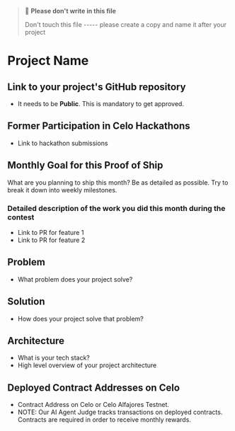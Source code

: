 > 
> 🚨 **Please don't write in this file** 
> 
> Don't touch this file ----- please create a copy and name it after your project
> 
# Project Name

## Link to your project's GitHub repository 

- It needs to be **Public**. This is mandatory to get approved.

## Former Participation in Celo Hackathons

- Link to hackathon submissions

## Monthly Goal for this Proof of Ship

What are you planning to ship this month? Be as detailed as possible. Try to break it down into weekly milestones. 

### Detailed description of the work you did this month during the contest

- Link to PR for feature 1
- Link to PR for feature 2

## Problem

- What problem does your project solve? 

## Solution

- How does your project solve that problem?

## Architecture

- What is your tech stack?
- High level overview of your project architecture

## Deployed Contract Addresses on Celo

- Contract Address on Celo or Celo Alfajores Testnet.
- NOTE: Our AI Agent Judge tracks transactions on deployed contracts. Contracts are required in order to receive monthly rewards.  
